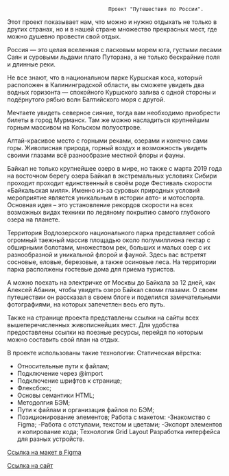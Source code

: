                                      Проект "Путешествия по России".

 Этот проект показывает нам, что можно и нужно отдыхать не только в других странах,
 но и в нашей стране множество прекрасных мест, где можно душевно провести свой отдых.
 
 Россия — это целая вселенная с ласковым морем юга, густыми лесами Саян и суровыми льдами плато Путорана,
 а не только бескрайние поля и длинные реки.
 
 Не все знают, что в национальном парке Куршская коса, который расположен в Калининградской области,
 вы сможете увидеть два водных горизонта — спокойного Куршского залива с одной стороны и
 подёрнутого рябью волн Балтийского моря с другой.
  
 Мечтаете увидеть северное сияние, тогда вам необходимо приобрести билеты в город Мурманск.
 Там же можно насладиться крупнейшим горным массивом на Кольском полуострове.
 
 Алтай-красивое место с горными реками, озерами и конечно сами горы.
 Живописная природа, горный воздух и возможность увидеть своими глазами всё разнообразие местной флоры и фауны.
 
 Байкал не только  крупнейшее озеро в мире, но также с марта 2019 года на восточном берегу озера Байкал в экстремальных условиях Сибири
 проходит проходит  единственный в своём роде Фестиваль скорости «Байкальская миля».
 Именно из-за суровых природных условий мероприятие является уникальным в истории авто- и мотоспорта. 
 Основная идея – это установление рекордов скорости на всех возможных видах техники по ледяному покрытию самого глубокого озера на планете. 
 
 Территория Водлозерского национального парка представляет собой огромный таежный массив площадью около полумиллиона гектар с обширными болотами, множеством рек,
 больших и малых озер с их разнообразной и уникальной флорой и фауной. Здесь вас встретят сосновые, еловые, березовые, а также осиновые леса. На территории парка располжены гостевые дома для приема туристов.
 
 А можно поехать на электричке от Москвы до Байкала за 12 дней, как Алексей Абанин, чтобы увидеть озеро Байкал своми глазами. О своем путешествии он рассказал в своем блоге и поделился замечательными фотографиями,
 на которых запечетлен весь его путь.

 Также на странице проекта представлены ссылки на сайты всех вышеперечисленных живописнейших мест.
 Для удобства предоставлены ссылки на поезные ресурсы, перейдя по которым можно составить свой план на отдых.
 

 В проекте использованы такие технологии:
 Статическая вёрстка:
 - Относительные пути к файлам;
 - Подключение через @import
 - Подключение шрифтов к странице;
 - Флексбокс;
 - Основы семантики HTML;
 - Методолгия БЭМ;
 - Пути к файлам и организация файлов по БЭМ;
 - Позиционирование элементов;
 Работа с макетом:
 -Знакомство с Figma;
 -Работа с отступами, текстом и цветами;
 -Экспорт элементов и копирование кода;
 Технология Grid Layout
 Разработка интерфейса для разных устройств.

[Ссылка на макет в Figma](https://www.figma.com/file/5S2WSbEFL6awjVWJ0NWL8Q/Sprint-3_-Russia-_-desktop-%2B-mobile?node-id=28503%3A0)

[Ссылка на сайт](https://marinaweb86.github.io/russian-travel/index.html)
